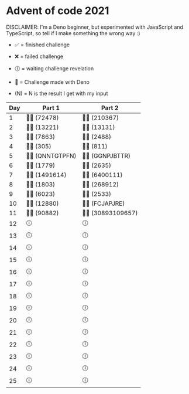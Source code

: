 # Advent of code 2021

DISCLAIMER: I'm a Deno beginner, but experimented with JavaScript and TypeScript, so tell if I make something the wrong way :)

- ✅ = finished challenge
- ❌ = failed challenge
- 🕕 = waiting challenge revelation

- 🦕 = Challenge made with Deno

- (N) = N is the result I get with my input

| Day | Part 1           | Part 2             |
| --- | ---------------- | ------------------ |
| 1   | 🦕✅ (72478)     | 🦕✅ (210367)      |
| 2   | 🦕✅ (13221)     | 🦕✅ (13131)       |
| 3   | 🦕✅ (7863)      | 🦕✅ (2488)        |
| 4   | 🦕✅ (305)       | 🦕✅ (811)         |
| 5   | 🦕✅ (QNNTGTPFN) | 🦕✅ (GGNPJBTTR)   |
| 6   | 🦕✅ (1779)      | 🦕✅ (2635)        |
| 7   | 🦕✅ (1491614)   | 🦕✅ (6400111)     |
| 8   | 🦕✅ (1803)      | 🦕✅ (268912)      |
| 9   | 🦕✅ (6023)      | 🦕✅ (2533)        |
| 10  | 🦕✅ (12880)     | 🦕✅ (FCJAPJRE)    |
| 11  | 🦕✅ (90882)     | 🦕✅ (30893109657) |
| 12  | 🕕               | 🕕                 |
| 13  | 🕕               | 🕕                 |
| 14  | 🕕               | 🕕                 |
| 15  | 🕕               | 🕕                 |
| 16  | 🕕               | 🕕                 |
| 17  | 🕕               | 🕕                 |
| 18  | 🕕               | 🕕                 |
| 19  | 🕕               | 🕕                 |
| 20  | 🕕               | 🕕                 |
| 21  | 🕕               | 🕕                 |
| 22  | 🕕               | 🕕                 |
| 23  | 🕕               | 🕕                 |
| 24  | 🕕               | 🕕                 |
| 25  | 🕕               | 🕕                 |
